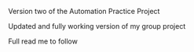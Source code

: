 Version two of the Automation Practice Project

Updated and fully working version of my group project 

Full read me to follow